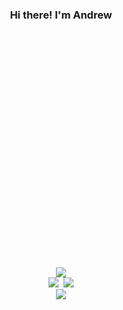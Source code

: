 <div align="center" id="header">
  <h3>Hi there! I'm Andrew</h3>
  <kbd width="50%">
  <div style="width:100%;height:0;padding-bottom:75%;position:relative;"><img src="https://media1.giphy.com/media/qgQUggAC3Pfv687qPC/giphy.gif?cid=790b76110d8db801eebb7cbea9b45d2ce3c383d4c2fc7990&rid=giphy.gif&ct=g" width="100%" title="via GIPHY"></div>
  <div><a href="https://alireza-sharifikia.hashnode.dev/"><img src="https://img.shields.io/badge/Hashnode-Techblog-%232962FF?style=for-the-badge"></a></div>
  <div><a href="https://www.linkedin.com/in/alireza-sharifikia-5232b513b/"><img src="https://img.shields.io/badge/LinkedIn-0077B5?style=for-the-badge&logo=linkedin&logoColor=white"></a>
<a href="mailto:alireza.sharifikia@gmail.com"><img src="https://img.shields.io/badge/Gmail-D14836?style=for-the-badge&logo=gmail&logoColor=white"></a></div>
  <img src="https://komarev.com/ghpvc/?username=AlirezaShk">
  </kbd>
</div>
<!--
**AlirezaShk/AlirezaShk** is a ✨ _special_ ✨ repository because its `README.md` (this file) appears on your GitHub profile.

Here are some ideas to get you started:

- 🔭 I’m currently working on ...
- 🌱 I’m currently learning ...
- 👯 I’m looking to collaborate on ...
- 🤔 I’m looking for help with ...
- 💬 Ask me about ...
- 📫 How to reach me: ...
- 😄 Pronouns: ...
- ⚡ Fun fact: ...
-->
